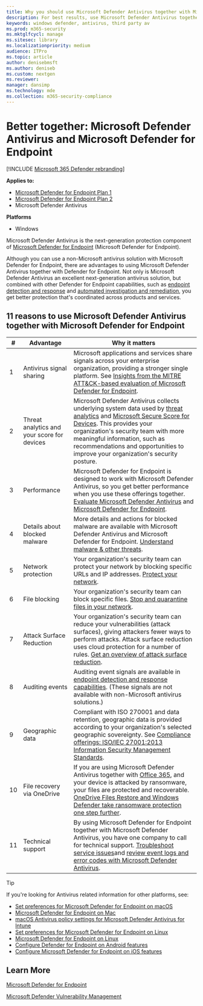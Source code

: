```yaml
---
title: Why you should use Microsoft Defender Antivirus together with Microsoft Defender for Endpoint
description: For best results, use Microsoft Defender Antivirus together with your other Microsoft offerings.
keywords: windows defender, antivirus, third party av
ms.prod: m365-security
ms.mktglfcycl: manage
ms.sitesec: library
ms.localizationpriority: medium
audience: ITPro
ms.topic: article
author: denisebmsft
ms.author: deniseb
ms.custom: nextgen
ms.reviewer:
manager: dansimp
ms.technology: mde
ms.collection: m365-security-compliance
---
```


# Better together: Microsoft Defender Antivirus and Microsoft Defender for Endpoint

[!INCLUDE [Microsoft 365 Defender rebranding](../../includes/microsoft-defender.md)]


**Applies to:**

- [Microsoft Defender for Endpoint Plan 1](https://go.microsoft.com/fwlink/p/?linkid=2154037)
- [Microsoft Defender for Endpoint Plan 2](https://go.microsoft.com/fwlink/p/?linkid=2154037)
- Microsoft Defender Antivirus

**Platforms**
- Windows

Microsoft Defender Antivirus is the next-generation protection component of [Microsoft Defender for Endpoint](/microsoft-365/security/defender-endpoint/microsoft-defender-endpoint) (Microsoft Defender for Endpoint).

Although you can use a non-Microsoft antivirus solution with Microsoft Defender for Endpoint, there are advantages to using Microsoft Defender Antivirus together with Defender for Endpoint. Not only is Microsoft Defender Antivirus an excellent next-generation antivirus solution, but combined with other Defender for Endpoint capabilities, such as [endpoint detection and response](/microsoft-365/security/defender-endpoint/overview-endpoint-detection-response) and [automated investigation and remediation](/microsoft-365/security/defender-endpoint/automated-investigations), you get better protection that's coordinated across products and services.

## 11 reasons to use Microsoft Defender Antivirus together with Microsoft Defender for Endpoint

|#|Advantage|Why it matters|
|--|--|--|
|1|Antivirus signal sharing|Microsoft applications and services share signals across your enterprise organization, providing a stronger single platform. See [Insights from the MITRE ATT&CK-based evaluation of Microsoft Defender for Endpoint](https://www.microsoft.com/security/blog/2018/12/03/insights-from-the-mitre-attack-based-evaluation-of-windows-defender-atp/).|
|2|Threat analytics and your score for devices|Microsoft Defender Antivirus collects underlying system data used by [threat analytics](/microsoft-365/security/defender-endpoint/threat-analytics) and [Microsoft Secure Score for Devices](/microsoft-365/security/defender-endpoint/tvm-microsoft-secure-score-devices). This provides your organization's security team with more meaningful information, such as recommendations and opportunities to improve your organization's security posture.|
|3|Performance|Microsoft Defender for Endpoint is designed to work with Microsoft Defender Antivirus, so you get better performance when you use these offerings together. [Evaluate Microsoft Defender Antivirus](evaluate-microsoft-defender-antivirus.md) and [Microsoft Defender for Endpoint](/microsoft-365/security/defender-endpoint/evaluate-mde).|
|4|Details about blocked malware|More details and actions for blocked malware are available with Microsoft Defender Antivirus and Microsoft Defender for Endpoint. [Understand malware & other threats](/windows/security/threat-protection/intelligence/understanding-malware).|
|5|Network protection|Your organization's security team can protect your network by blocking specific URLs and IP addresses. [Protect your network](/microsoft-365/security/defender-endpoint/network-protection).|
|6|File blocking|Your organization's security team can block specific files. [Stop and quarantine files in your network](/microsoft-365/security/defender-endpoint/respond-file-alerts#stop-and-quarantine-files-in-your-network).|
|7|Attack Surface Reduction|Your organization's security team can reduce your vulnerabilities (attack surfaces), giving  attackers fewer ways to perform attacks. Attack surface reduction uses cloud protection for a number of rules. [Get an overview of attack surface reduction](/microsoft-365/security/defender-endpoint/overview-attack-surface-reduction).|
|8|Auditing events|Auditing event signals are available in [endpoint detection and response capabilities](/microsoft-365/security/defender-endpoint/overview-endpoint-detection-response). (These signals are not available with non-Microsoft antivirus solutions.)|
|9|Geographic data|Compliant with ISO 270001 and data retention, geographic data is provided according to your organization's selected geographic sovereignty. See [Compliance offerings: ISO/IEC 27001:2013 Information Security Management Standards](/microsoft-365/compliance/offering-iso-27001).|
|10|File recovery via OneDrive|If you are using Microsoft Defender Antivirus together with [Office 365](/Office365/Enterprise), and your device is attacked by ransomware, your files are protected and recoverable. [OneDrive Files Restore and Windows Defender take ransomware protection one step further](https://techcommunity.microsoft.com/t5/Microsoft-OneDrive-Blog/OneDrive-Files-Restore-and-Windows-Defender-takes-ransomware/ba-p/188001).|
|11|Technical support|By using Microsoft Defender for Endpoint together with Microsoft Defender Antivirus, you have one company to call for technical support. [Troubleshoot service issues](/microsoft-365/security/defender-endpoint/troubleshoot-mdatp)and [review event logs and error codes with Microsoft Defender Antivirus](troubleshoot-microsoft-defender-antivirus.md).|

> [!TIP]
> If you're looking for Antivirus related information for other platforms, see:
> - [Set preferences for Microsoft Defender for Endpoint on macOS](mac-preferences.md)
> - [Microsoft Defender for Endpoint on Mac](microsoft-defender-endpoint-mac.md)
> - [macOS Antivirus policy settings for Microsoft Defender Antivirus for Intune](/mem/intune/protect/antivirus-microsoft-defender-settings-macos)
> - [Set preferences for Microsoft Defender for Endpoint on Linux](linux-preferences.md)
> - [Microsoft Defender for Endpoint on Linux](microsoft-defender-endpoint-linux.md)
> - [Configure Defender for Endpoint on Android features](android-configure.md)
> - [Configure Microsoft Defender for Endpoint on iOS features](ios-configure-features.md)

## Learn More

[Microsoft Defender for Endpoint](/microsoft-365/security/defender-endpoint/microsoft-defender-endpoint)

[Microsoft Defender Vulnerability Management](/microsoft-365/security/defender-endpoint/next-gen-threat-and-vuln-mgt)
